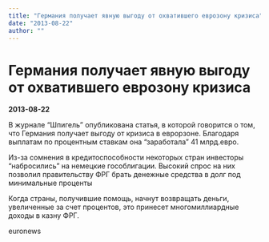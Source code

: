 ```yaml
---
title: "Германия получает явную выгоду от охватившего еврозону кризиса"
date: "2013-08-22"
author: ""
---
```


# Германия получает явную выгоду от охватившего еврозону кризиса

**2013-08-22** 

В журнале “Шпигель” опубликована статья, в которой говорится о том,  что Германия получает выгоду от кризиса в еврорзоне.  Благодаря выплатам  по процентным ставкам она “заработала” 41 млрд.евро.

Из-за сомнения в кредитоспособности некоторых стран инвесторы  “набросились” на немецкие гособлигации. Высокий спрос на них позволил  правительству ФРГ брать денежные средства в долг под минимальные  проценты

Когда  страны, получившие помощь,  начнут возвращать деньги,  увеличенные за счет процентов, это принесет многомиллиардные доходы в  казну ФРГ.

euronews